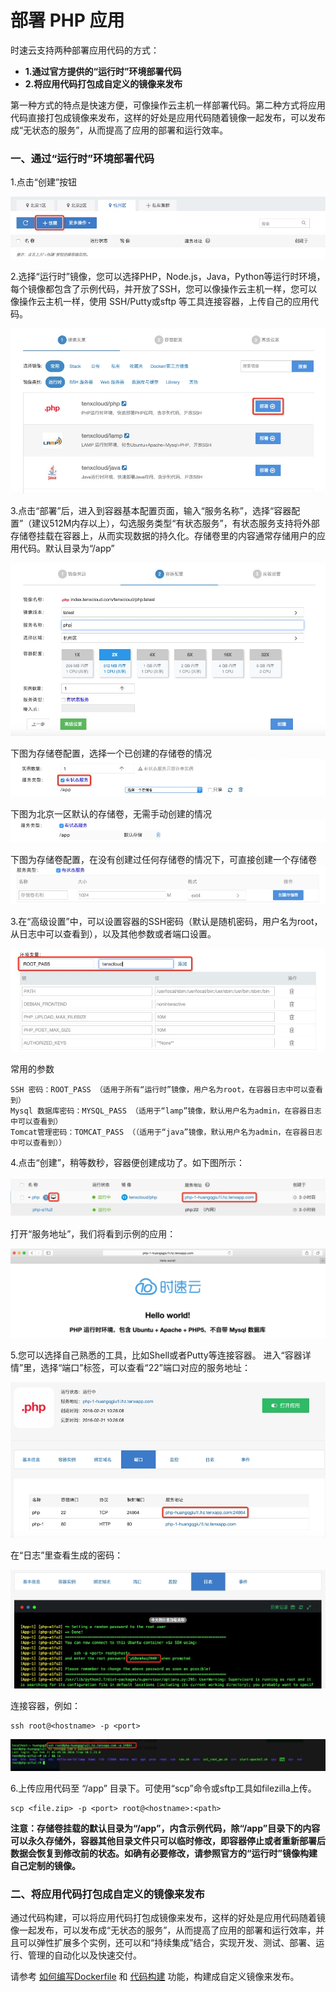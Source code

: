 # 部署 PHP 应用

时速云支持两种部署应用代码的方式：
* <strong>1.通过官方提供的“运行时”环境部署代码</strong>
* <strong>2.将应用代码打包成自定义的镜像来发布</strong>

第一种方式的特点是快速方便，可像操作云主机一样部署代码。第二种方式将应用代码直接打包成镜像来发布，这样的好处是应用代码随着镜像一起发布，可以发布成“无状态的服务”，从而提高了应用的部署和运行效率。

### 一、通过“运行时”环境部署代码
1.点击“创建”按钮

![创建服务](/doc/v1/images/faq/create.jpg)

2.选择“运行时”镜像，您可以选择PHP，Node.js，Java，Python等运行时环境，每个镜像都包含了示例代码，并开放了SSH，您可以像操作云主机一样，您可以像操作云主机一样，使用 SSH/Putty或sftp 等工具连接容器，上传自己的应用代码。

![选择镜像](/doc/v1/images/faq/select.jpg)

3.点击“部署”后，进入到容器基本配置页面，输入“服务名称”，选择“容器配置”（建议512M内存以上），勾选服务类型“有状态服务”，有状态服务支持将外部存储卷挂载在容器上，从而实现数据的持久化。存储卷里的内容通常存储用户的应用代码。默认目录为“/app”

![容器配置](/doc/v1/images/faq/basic.jpg)

下图为存储卷配置，选择一个已创建的存储卷的情况
![图为存储卷配置，选择一个已创建的存储卷](/doc/v1/images/faq/beijing2.jpg)

下图为北京一区默认的存储卷，无需手动创建的情况
![图为北京一区默认的存储卷，无需手动创建](/doc/v1/images/faq/beijing1.jpg)

下图为存储卷配置，在没有创建过任何存储卷的情况下，可直接创建一个存储卷
![图为存储卷配置，在没有创建过任何存储卷的情况下，可直接创建](/doc/v1/images/faq/hangzhou.jpg)

3.在“高级设置”中，可以设置容器的SSH密码（默认是随机密码，用户名为root，从日志中可以查看到），以及其他参数或者端口设置。

![高级设置](/doc/v1/images/faq/advance.jpg)

常用的参数
```
SSH 密码：ROOT_PASS （适用于所有“运行时”镜像，用户名为root，在容器日志中可以查看到）
Mysql 数据库密码：MYSQL_PASS （适用于“lamp”镜像，默认用户名为admin，在容器日志中可以查看到）
Tomcat管理密码：TOMCAT_PASS （（适用于“java”镜像，默认用户名为admin，在容器日志中可以查看到））
```

4.点击“创建”，稍等数秒，容器便创建成功了。如下图所示：

![创建成功](/doc/v1/images/faq/ok.jpg)

打开“服务地址”，我们将看到示例的应用：

![示例的应用](/doc/v1/images/faq/sample.jpg)

5.您可以选择自己熟悉的工具，比如Shell或者Putty等连接容器。
进入“容器详情”里，选择“端口”标签，可以查看“22”端口对应的服务地址：

![进入“容器详情”里，选择“端口”标签，可以查看“22”端口对应的服务地址](/doc/v1/images/faq/info.jpg)

在“日志”里查看生成的密码：

![在“日志”里查看生成的密码](/doc/v1/images/faq/log.jpg)

连接容器，例如：
```
ssh root@<hostname> -p <port>
```

![连接容器](/doc/v1/images/faq/connect.jpg)

6.上传应用代码至 “/app” 目录下。可使用“scp”命令或sftp工具如filezilla上传。
```
scp <file.zip> -p <port> root@<hostname>:<path>
```
<strong>注意：存储卷挂载的默认目录为“/app”，内含示例代码，除“/app”目录下的内容可以永久存储外，容器其他目录文件只可以临时修改，即容器停止或者重新部署后数据会恢复到修改前的状态。如确有必要修改，请参照官方的“运行时”镜像构建自己定制的镜像。</strong>


### 二、将应用代码打包成自定义的镜像来发布
通过代码构建，可以将应用代码打包成镜像来发布，这样的好处是应用代码随着镜像一起发布，可以发布成“无状态的服务”，从而提高了应用的部署和运行效率，并且可以弹性扩展多个实例，还可以和“持续集成”结合，实现开发、测试、部署、运行、管理的自动化以及快速交付。

请参考 [如何编写Dockerfile](dockerfile.md) 和 [代码构建](../../v1/ci/index.html) 功能，构建成自定义镜像来发布。


